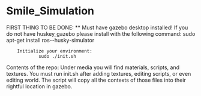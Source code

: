 # Smile_Simulation

FIRST THING TO BE DONE:
        ** Must have gazebo desktop installed!
        If you do not have huskey_gazebo please install with the following
        command:
                sudo apt-get install ros-<distro>-husky-simulator

        Initialize your environment:
                sudo ./init.sh

Contents of the repo:
        Under media you will find materials, scripts, and textures. You must run
        init.sh after adding textures, editing scripts, or even editing world.
        The script will copy all the contexts of those files into their rightful
        location in gazebo.
